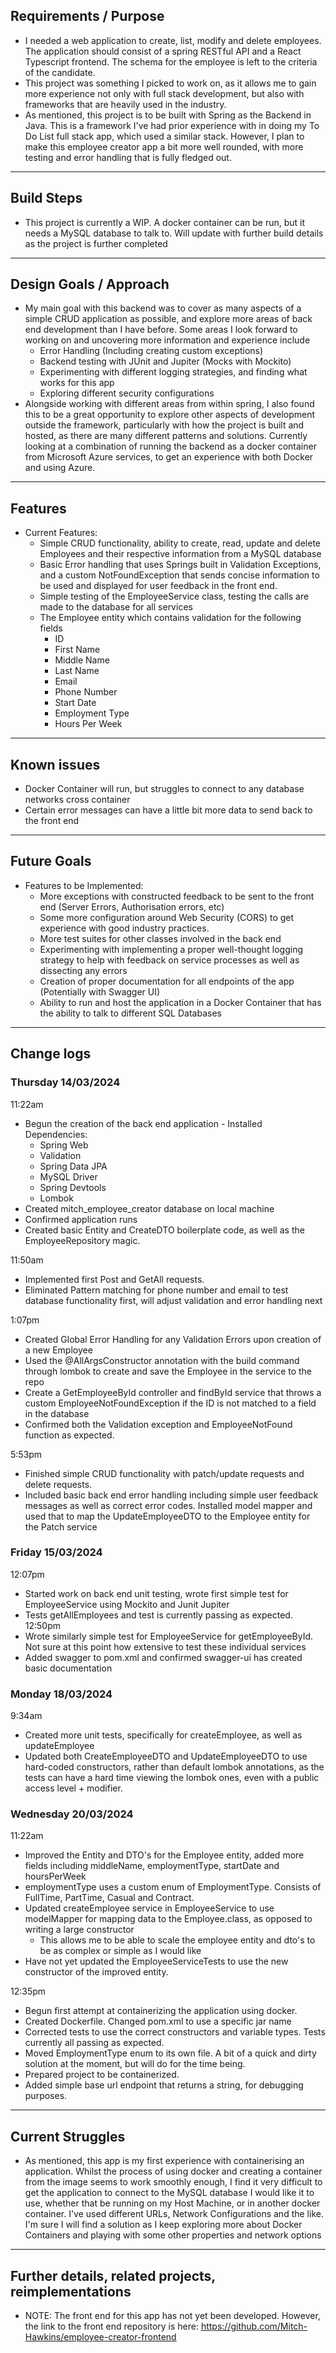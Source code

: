 <!-- # Employee Creator - Spring Backend

{add test badges here, all projects you build from here on out will have tests, therefore you should have github workflow badges at the top of your repositories: [Github Workflow Badges](https://docs.github.com/en/actions/monitoring-and-troubleshooting-workflows/adding-a-workflow-status-badge)} -->

<!-- ## Demo & Snippets

-   Include hosted link
-   Include images of app if CLI or Client App

--- -->

## Requirements / Purpose

- I needed a web application to create, list, modify and delete employees. The application should consist of a spring RESTful API and a React Typescript frontend. The schema for the employee is left to the criteria of the candidate.
- This project was something I picked to work on, as it allows me to gain more experience not only with full stack development, but also with frameworks that are heavily used in the industry.
- As mentioned, this project is to be built with Spring as the Backend in Java. This is a framework I've had prior experience with in doing my To Do List full stack app, which used a similar stack. However, I plan to make this employee creator app a bit more well rounded, with more testing and error handling that is fully fledged out.

---

## Build Steps

- This project is currently a WIP. A docker container can be run, but it needs a MySQL database to talk to. Will update with further build details as the project is further completed

---

## Design Goals / Approach

- My main goal with this backend was to cover as many aspects of a simple CRUD application as possible, and explore more areas of back end development than I have before. Some areas I look forward to working on and uncovering more information and experience include
  - Error Handling (Including creating custom exceptions)
  - Backend testing with JUnit and Jupiter (Mocks with Mockito)
  - Experimenting with different logging strategies, and finding what works for this app
  - Exploring different security configurations
- Alongside working with different areas from within spring, I also found this to be a great opportunity to explore other aspects of development outside the framework, particularly with how the project is built and hosted, as there are many different patterns and solutions. Currently looking at a combination of running the backend as a docker container from Microsoft Azure services, to get an experience with both Docker and using Azure.

---

## Features

- Current Features:
  - Simple CRUD functionality, ability to create, read, update and delete Employees and their respective information from a MySQL database
  - Basic Error handling that uses Springs built in Validation Exceptions, and a custom NotFoundException that sends concise information to be used and displayed for user feedback in the front end.
  - Simple testing of the EmployeeService class, testing the calls are made to the database for all services
  - The Employee entity which contains validation for the following fields
    - ID
    - First Name
    - Middle Name
    - Last Name
    - Email
    - Phone Number
    - Start Date
    - Employment Type
    - Hours Per Week

---

## Known issues

- Docker Container will run, but struggles to connect to any database networks cross container
- Certain error messages can have a little bit more data to send back to the front end

---

## Future Goals

- Features to be Implemented:
  - More exceptions with constructed feedback to be sent to the front end (Server Errors, Authorisation errors, etc)
  - Some more configuration around Web Security (CORS) to get experience with good industry practices.
  - More test suites for other classes involved in the back end
  - Experimenting with implementing a proper well-thought logging strategy to help with feedback on service processes as well as dissecting any errors
  - Creation of proper documentation for all endpoints of the app (Potentially with Swagger UI)
  - Ability to run and host the application in a Docker Container that has the ability to talk to different SQL Databases

---

## Change logs

### Thursday 14/03/2024

11:22am

- Begun the creation of the back end application - Installed Dependencies:
  - Spring Web
  - Validation
  - Spring Data JPA
  - MySQL Driver
  - Spring Devtools
  - Lombok
- Created mitch_employee_creator database on local machine
- Confirmed application runs
- Created basic Entity and CreateDTO boilerplate code, as well as the EmployeeRepository magic.

11:50am

- Implemented first Post and GetAll requests.
- Eliminated Pattern matching for phone number and email to test database functionality first, will adjust validation and error handling next

1:07pm

- Created Global Error Handling for any Validation Errors upon creation of a new Employee
- Used the @AllArgsConstructor annotation with the build command through lombok to create and save the Employee in the service to the repo
- Create a GetEmployeeById controller and findById service that throws a custom EmployeeNotFoundException if the ID is not matched to a field in the database
- Confirmed both the Validation exception and EmployeeNotFound function as expected.

5:53pm

- Finished simple CRUD functionality with patch/update requests and delete requests.
- Included basic back end error handling including simple user feedback messages as well as correct error codes.
  Installed model mapper and used that to map the UpdateEmployeeDTO to the Employee entity for the Patch service

### Friday 15/03/2024

12:07pm

- Started work on back end unit testing, wrote first simple test for EmployeeService using Mockito and Junit Jupiter
- Tests getAllEmployees and test is currently passing as expected.
  12:50pm
- Wrote similarly simple test for EmployeeService for getEmployeeById. Not sure at this point how extensive to test these individual services
- Added swagger to pom.xml and confirmed swagger-ui has created basic documentation

### Monday 18/03/2024

9:34am

- Created more unit tests, specifically for createEmployee, as well as updateEmployee
- Updated both CreateEmployeeDTO and UpdateEmployeeDTO to use hard-coded constructors, rather than default lombok annotations, as the tests can have a hard time viewing the lombok ones, even with a public access level + modifier.

### Wednesday 20/03/2024

11:22am

- Improved the Entity and DTO's for the Employee entity, added more fields including middleName, employmentType, startDate and hoursPerWeek
- employmentType uses a custom enum of EmploymentType. Consists of FullTime, PartTime, Casual and Contract.
- Updated createEmployee service in EmployeeService to use modelMapper for mapping data to the Employee.class, as opposed to writing a large constructor
  - This allows me to be able to scale the employee entity and dto's to be as complex or simple as I would like
- Have not yet updated the EmployeeServiceTests to use the new constructor of the improved entity.

12:35pm

- Begun first attempt at containerizing the application using docker.
- Created Dockerfile. Changed pom.xml to use a specific jar name
- Corrected tests to use the correct constructors and variable types. Tests currently all passing as expected.
- Moved EmploymentType enum to its own file. A bit of a quick and dirty solution at the moment, but will do for the time being.
- Prepared project to be containerized.
- Added simple base url endpoint that returns a string, for debugging purposes.

---

## Current Struggles

- As mentioned, this app is my first experience with containerising an application. Whilst the process of using docker and creating a container from the image seems to work smoothly enough, I find it very difficult to get the application to connect to the MySQL database I would like it to use, whether that be running on my Host Machine, or in another docker container. I've used different URLs, Network Configurations and the like. I'm sure I will find a solution as I keep exploring more about Docker Containers and playing with some other properties and network options

---

## Further details, related projects, reimplementations

- NOTE: The front end for this app has not yet been developed. However, the link to the front end repository is here: https://github.com/Mitch-Hawkins/employee-creator-frontend
